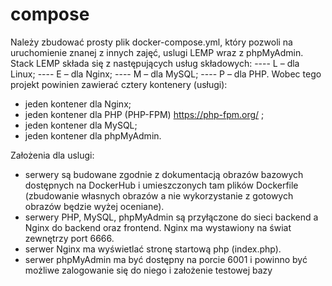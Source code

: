 # compose
Należy zbudować prosty plik docker-compose.yml, który
pozwoli na uruchomienie znanej z innych zajęć, uslugi LEMP wraz z phpMyAdmin. Stack
LEMP składa się z następujących usług składowych:
---- L – dla Linux;
---- E – dla Nginx;
---- M – dla MySQL;
---- P – dla PHP.
Wobec tego projekt powinien zawierać cztery kontenery (usługi):
- jeden kontener dla Nginx;
- jeden kontener dla PHP (PHP-FPM) https://php-fpm.org/ ;
- jeden kontener dla MySQL;
- jeden kontener dla phpMyAdmin. 

Założenia dla uslugi:
- serwery są budowane zgodnie z dokumentacją obrazów bazowych dostępnych na
DockerHub i umieszczonych tam plików Dockerfile (zbudowanie własnych obrazów a nie
wykorzystanie z gotowych obrazów będzie wyżej oceniane).
- serwery PHP, MySQL, phpMyAdmin są przyłączone do sieci backend a Nginx do
backend oraz frontend. Nginx ma wystawiony na świat zewnętrzy port 6666.
- serwer Nginx ma wyświetlać stronę startową php (index.php).
- serwer phpMyAdmin ma być dostępny na porcie 6001 i powinno być możliwe
zalogowanie się do niego i założenie testowej bazy
